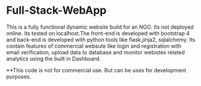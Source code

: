 # Full-Stack-WebApp
This is a fully functional dynamic website build for an NGO. Its not deployed online. Its tested on localhost.The
front-end is developed with bootstrap 4 and back-end is developed with python tools like flask,jinja2, sqlalchemy.
Its contain features of commercial websute like login and registration with email verification, upload data to database and monitor webistes related analytics using the built in Dashboard.



**This code is not for commercial use. But can be uses for development purposes.
